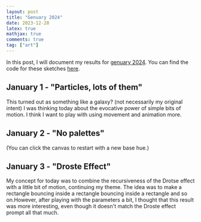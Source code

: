 ```yaml
---
layout: post
title: "Genuary 2024"
date: 2023-12-28
latex: true
mathjax: true
comments: true
tag: ["art"]
---
```


In this post, I will document my results for [genuary 2024](https://genuary.art/prompts). You can find the code for these sketches [here](https://github.com/Fossj117/fossj117.github.io/tree/master/assets/2023-12-28-genuary-2024).

## January 1 - "Particles, lots of them"

<div id="jan-1"></div>
<script src="https://cdnjs.cloudflare.com/ajax/libs/p5.js/0.6.1/p5.min.js"></script>
<script src="{{ base.url | prepend: site.url }}/assets/2023-12-28-genuary-2024/jan1.js"></script>

This turned out as something like a galaxy? (not necessarily my original intent) I was thinking today about the evocative power of simple bits of motion. I think I want to play with using movement and animation more.

## January 2 - "No palettes"

<!-- My concept for today involves some abstraction of bees and flowers to create procedural colors. -->

<!-- - Create a bunch of 'flowers' at random locations on the canvas with:
  - A given hue (in the HSB(A) sense)
  - A location on the canvas
  - A given lifetime
- Over a flower's lifetime, it grows in size until "death", when it "scatters" its seeds as new flowers in the same area.
- Create a bunch of "bees" at random locations on the canvas.
- Bees fly around randomly and "pollinate" flowers.
- This means that bees store the hue of the last flower they visited. When they visit the next flower, they "pollinate" it, meaning that they share with it the hue of the last flower it visited.
- When a flower "dies", it chooses the hues for its seeds based on some combination of its own hue, and the hue of the flowers that pollinated it.
- To get the hue of a seed:
  - Average your hue with a random pollinated hue
  - Add some random "mutations. -->

<div id="jan-2"></div>
<script src="{{ base.url | prepend: site.url }}/assets/2023-12-28-genuary-2024/jan2.js"></script>

(You can click the canvas to restart with a new base hue.)

## January 3 - "Droste Effect"

<div id="jan-3"></div>
<script src="{{ base.url | prepend: site.url }}/assets/2023-12-28-genuary-2024/jan3.js"></script>

My concept for today was to combine the recursiveness of the Drotse effect with a little bit of motion, continuing my theme. The idea was to make a rectangle bouncing inside a rectangle bouncing inside a rectangle and so on.However, after playing with the parameters a bit, I thought that this result was more interesting, even though it doesn't match the Droste effect prompt all that much.
